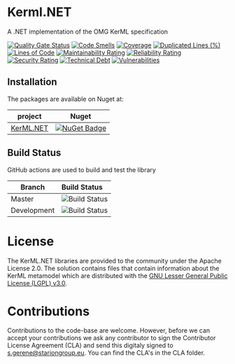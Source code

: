 # Kerml.NET

A .NET implementation of the OMG KerML specification 

[![Quality Gate Status](https://sonarcloud.io/api/project_badges/measure?project=STARIONGROUP_KerML.NET&metric=alert_status)](https://sonarcloud.io/summary/new_code?id=STARIONGROUP_KerML.NET)
[![Code Smells](https://sonarcloud.io/api/project_badges/measure?project=STARIONGROUP_KerML.NET&metric=code_smells)](https://sonarcloud.io/summary/new_code?id=STARIONGROUP_KerML.NET)
[![Coverage](https://sonarcloud.io/api/project_badges/measure?project=STARIONGROUP_KerML.NET&metric=coverage)](https://sonarcloud.io/summary/new_code?id=STARIONGROUP_KerML.NET)
[![Duplicated Lines (%)](https://sonarcloud.io/api/project_badges/measure?project=STARIONGROUP_KerML.NET&metric=duplicated_lines_density)](https://sonarcloud.io/summary/new_code?id=STARIONGROUP_KerML.NET)
[![Lines of Code](https://sonarcloud.io/api/project_badges/measure?project=STARIONGROUP_KerML.NET&metric=ncloc)](https://sonarcloud.io/summary/new_code?id=STARIONGROUP_KerML.NET)
[![Maintainability Rating](https://sonarcloud.io/api/project_badges/measure?project=STARIONGROUP_KerML.NET&metric=sqale_rating)](https://sonarcloud.io/summary/new_code?id=STARIONGROUP_KerML.NET)
[![Reliability Rating](https://sonarcloud.io/api/project_badges/measure?project=STARIONGROUP_KerML.NET&metric=reliability_rating)](https://sonarcloud.io/summary/new_code?id=STARIONGROUP_KerML.NET)
[![Security Rating](https://sonarcloud.io/api/project_badges/measure?project=STARIONGROUP_KerML.NET&metric=security_rating)](https://sonarcloud.io/summary/new_code?id=STARIONGROUP_KerML.NET)
[![Technical Debt](https://sonarcloud.io/api/project_badges/measure?project=STARIONGROUP_KerML.NET&metric=sqale_index)](https://sonarcloud.io/summary/new_code?id=STARIONGROUP_KerML.NET)
[![Vulnerabilities](https://sonarcloud.io/api/project_badges/measure?project=STARIONGROUP_KerML.NET&metric=vulnerabilities)](https://sonarcloud.io/summary/new_code?id=STARIONGROUP_KerML.NET)

## Installation

The packages are available on Nuget at:

project                                                                                             | Nuget
--------------------------------------------------------------------------------------------------- | ------------
[KerML.NET](https://www.nuget.org/packages/KerML.NET)                                               | [![NuGet Badge](https://buildstats.info/nuget/KerML.NET)](https://buildstats.info/nuget/KerML.NET)

## Build Status

GitHub actions are used to build and test the library

Branch | Build Status
------- | :------------
Master | ![Build Status](https://github.com/STARIONGROUP/KerML.NET/actions/workflows/CodeQuality.yml/badge.svg?branch=master)
Development | ![Build Status](https://github.com/STARIONGROUP/KerML.NET/actions/workflows/CodeQuality.yml/badge.svg?branch=development)

# License

The KerML.NET libraries are provided to the community under the Apache License 2.0. The solution contains files that contain information about the KerML metamodel which are distributed with the [GNU Lesser General Public License (LGPL) v3.0](https://opensource.org/licenses/LGPL-3.0).

# Contributions

Contributions to the code-base are welcome. However, before we can accept your contributions we ask any contributor to sign the Contributor License Agreement (CLA) and send this digitaly signed to s.gerene@stariongroup.eu. You can find the CLA's in the CLA folder.
